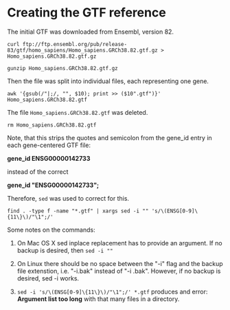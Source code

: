 # Creating the GTF reference
The initial GTF was downloaded from Ensembl, version 82.

`curl ftp://ftp.ensembl.org/pub/release-83/gtf/homo_sapiens/Homo_sapiens.GRCh38.82.gtf.gz > Homo_sapiens.GRCh38.82.gtf.gz`

`gunzip Homo_sapiens.GRCh38.82.gtf.gz`

Then the file was split into individual files, each representing one gene.

`awk '{gsub(/"|;/, "", $10); print >> ($10".gtf")}' Homo_sapiens.GRCh38.82.gtf`

The file `Homo_sapiens.GRCh38.82.gtf` was deleted.

`rm Homo_sapiens.GRCh38.82.gtf`

Note, that this strips the quotes and semicolon from the gene_id entry in each
gene-centered GTF file:

**gene_id ENSG00000142733**

instead of the correct

**gene_id "ENSG00000142733";**

Therefore, `sed` was used to correct for this.

`find . -type f -name "*.gtf" | xargs sed -i "" 's/\(ENSG[0-9]\{11\}\)/"\1";/'`

Some notes on the commands:


1. On Mac OS X sed inplace replacement has to provide an argument.
If no backup is desired, then `sed -i ""`

2. On Linux there should be no space between the "-i" flag and the backup
file extenstion, i.e. "-i.bak" instead of "-i .bak". However, if no
backup is desired, sed -i works.

3. `sed -i 's/\(ENSG[0-9]\{11\}\)/"\1";/' *.gtf` produces and error:
**Argument list too long** with that many files in a directory.
